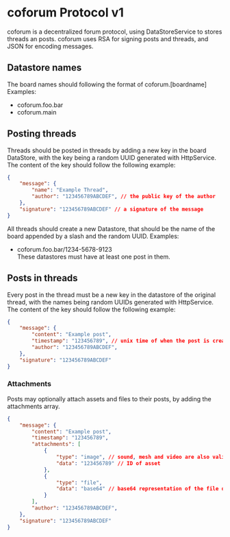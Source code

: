 # coforum Protocol v1
coforum is a decentralized forum protocol, using DataStoreService to stores threads an posts. coforum uses RSA for signing posts and threads, and JSON for encoding messages.

## Datastore names
The board names should following the format of coforum.[boardname]
Examples:
* coforum.foo.bar
* coforum.main

## Posting threads
Threads should be posted in threads by adding a new key in the board DataStore, with the key being a random UUID generated with HttpService. The content of the key should follow the following example:
```json
{
	"message": {
		"name": "Example Thread",
		"author": "123456789ABCDEF", // the public key of the author
	},
	"signature": "123456789ABCDEF" // a signature of the message
}
```
All threads should create a new Datastore, that should be the name of the board appended by a slash and the random UUID. Examples:
* coforum.foo.bar/1234-5678-9123  
These datastores must have at least one post in them.

## Posts in threads
Every post in the thread must be a new key in the datastore of the original thread, with the names being random UUIDs generated with HttpService. The content of the key should follow the following example:
```json
{
	"message": {
		"content": "Example post",
		"timestamp": "123456789", // unix time of when the post is created
		"author": "123456789ABCDEF",
	},
	"signature": "123456789ABCDEF"
}
```

### Attachments
Posts may optionally attach assets and files to their posts, by adding the attachments array.
```json
{
	"message": {
		"content": "Example post",
		"timestamp": "123456789",
		"attachments": [
			{
				"type": "image", // sound, mesh and video are also valid asset types
				"data": "123456789" // ID of asset
			},
			{
				"type": "file",
				"data": "base64" // base64 representation of the file data
			}
		],
		"author": "123456789ABCDEF",
	},
	"signature": "123456789ABCDEF"
}
```